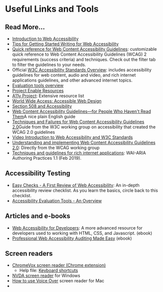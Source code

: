 # Useful Links and Tools

## Read More...

* [Introduction to Web Accessibility](https://www.w3.org/WAI/fundamentals/accessibility-intro/)
* [Tips for Getting Started Writing for Web Accessibility](https://www.w3.org/WAI/tips/writing/)
* [Quick reference for Web Content Accessibility Guidelines](https://www.w3.org/WAI/WCAG21/quickref/): customizable quick reference to Web Content Accessibility Guidelines \(WCAG\) 2 requirements \(success criteria\) and techniques. Check out the filter tab to filter the guidelines to your needs.
* Official [W3C Accessibility Standards Overview](https://www.w3.org/WAI/standards-guidelines/): includes accessibility guidelines for web content, audio and video, and rich internet applications guidelines, and other advanced internet topics.
* [Evaluation tools overview](https://www.w3.org/WAI/test-evaluate/tools/)
* [Project Enable Resources](https://projectenable.syr.edu/RESOURCES)
* [A11y Project](https://a11yproject.com/resources): Extensive resource list
* [World Wide Access: Accessible Web Design](http://www.washington.edu/doit/videos/index.php?vid=35)
* [Section 508 and Accessibility](http://guides.lib.ucr.edu/508accessibility)
* [Web Content Accessibility Guidelines—for People Who Haven't Read Them](https://24ways.org/2017/wcag-for-people-who-havent-read-them/)A nice plain English guide
* [Techniques and Failures for Web Content Accessibility Guidelines 2.0](https://www.w3.org/TR/WCAG20-TECHS/)Guide from the W3C working group on accessibility that created the WCAG 2.0 guidelines
* [Video Introduction to Web Accessibility and W3C Standards](https://www.w3.org/WAI/videos/standards-and-benefits)
* [Understanding and implementing Web Content Accessibility Guidelines 2.0](https://www.w3.org/TR/UNDERSTANDING-WCAG20/): Directly from the WCAG working group
* [Techniques and guidelines for rich internet applications](https://www.w3.org/TR/wai-aria-practices/): WAI-ARIA Authoring Practices 1.1 \(Feb 2019\).

## Accessibility Testing

* [Easy Checks - A First Review of Web Accessibility](https://www.w3.org/WAI/test-evaluate/preliminary/):  An in-depth accessibility review checklist. As you learn the basics, circle back to this checklist.
* [Accessibility Evaluation Tools - An Overview](https://webaim.org/articles/tools/)

## **Articles and e-books**

* [Web Accessibility for Developers](https://pressbooks.library.ryerson.ca/wafd/): A more advanced resource for developers used to working with HTML, CSS, and Javascript. \(ebook\)
* [Professional Web Accessibility Auditing Made Easy](https://pressbooks.library.ryerson.ca/pwaa/) \(ebook\)

## Screen readers

* [ChromeVox screen reader \(Chrome extension\)](https://chrome.google.com/webstore/detail/chromevox/kgejglhpjiefppelpmljglcjbhoiplfn?hl=en)
  * Help file: [Keyboard shortcuts](https://www.chromevox.com/keyboard_shortcuts.html)
* [NVDA screen reader](https://www.nvaccess.org/download/) for Windows
* [How to use Voice Over](https://www.disability.illinois.edu/academic-support/assistive-technology/mac-os-x-voiceover) screen reader for Mac
* 

